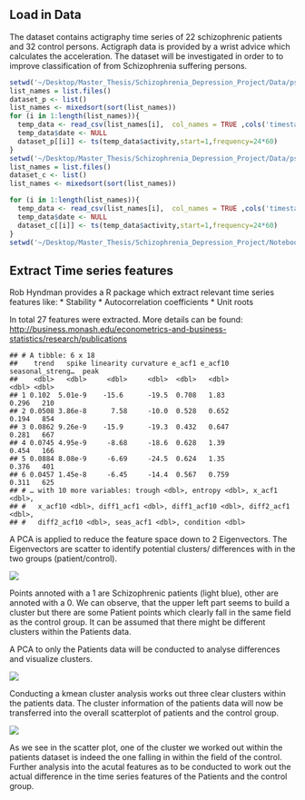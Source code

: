 Load in Data
------------

The dataset contains actigraphy time series of 22 schizophrenic patients and 32 control persons. Actigraph data is provided by a wrist advice which calculates the acceleration. The dataset will be investigated in order to to improve classification of from Schizophrenia suffering persons.

``` r
setwd('~/Desktop/Master_Thesis/Schizophrenia_Depression_Project/Data/psykose/patient')
list_names = list.files()
dataset_p <- list()
list_names <- mixedsort(sort(list_names))
for (i in 1:length(list_names)){
  temp_data <- read_csv(list_names[i],  col_names = TRUE ,cols('timestamp' = col_datetime(format = ""), 'date' = col_date(format = ""), 'activity'=col_double()))
  temp_data$date <- NULL
  dataset_p[[i]] <- ts(temp_data$activity,start=1,frequency=24*60)
}
setwd('~/Desktop/Master_Thesis/Schizophrenia_Depression_Project/Data/psykose/control/')
list_names = list.files()
dataset_c <- list()
list_names <- mixedsort(sort(list_names))

for (i in 1:length(list_names)){
  temp_data <- read_csv(list_names[i],  col_names = TRUE ,cols('timestamp' = col_datetime(format = ""), 'date' = col_date(format = ""), 'activity'=col_double()))
  temp_data$date <- NULL
  dataset_c[[i]] <- ts(temp_data$activity,start=1,frequency=24*60)
}
setwd('~/Desktop/Master_Thesis/Schizophrenia_Depression_Project/Notebooks')
```

Extract Time series features
----------------------------

Rob Hyndman provides a R package which extract relevant time series features like: \* Stability \* Autocorrelation coefficients \* Unit roots

In total 27 features were extracted. More details can be found: <http://business.monash.edu/econometrics-and-business-statistics/research/publications>

    ## # A tibble: 6 x 18
    ##    trend   spike linearity curvature e_acf1 e_acf10 seasonal_streng…  peak
    ##    <dbl>   <dbl>     <dbl>     <dbl>  <dbl>   <dbl>            <dbl> <dbl>
    ## 1 0.102  5.01e-9    -15.6      -19.5  0.708   1.83             0.296   210
    ## 2 0.0508 3.86e-8      7.58     -10.0  0.528   0.652            0.194   854
    ## 3 0.0862 9.26e-9    -15.9      -19.3  0.432   0.647            0.281   667
    ## 4 0.0745 4.95e-9     -8.68     -18.6  0.628   1.39             0.454   166
    ## 5 0.0884 8.08e-9     -6.69     -24.5  0.624   1.35             0.376   401
    ## 6 0.0457 1.45e-8     -6.45     -14.4  0.567   0.759            0.311   625
    ## # … with 10 more variables: trough <dbl>, entropy <dbl>, x_acf1 <dbl>,
    ## #   x_acf10 <dbl>, diff1_acf1 <dbl>, diff1_acf10 <dbl>, diff2_acf1 <dbl>,
    ## #   diff2_acf10 <dbl>, seas_acf1 <dbl>, condition <dbl>

A PCA is applied to reduce the feature space down to 2 Eigenvectors. The Eigenvectors are scatter to identify potential clusters/ differences with in the two groups (patient/control).

![](Ts_Feature_Extract_files/figure-markdown_github/pca-1.png)

Points annoted with a 1 are Schizophrenic patients (light blue), other are annoted with a 0. We can observe, that the upper left part seems to build a cluster but there are some Patient points which clearly fall in the same field as the control group. It can be assumed that there might be different clusters within the Patients data.

A PCA to only the Patients data will be conducted to analyse differences and visualize clusters.

![](Ts_Feature_Extract_files/figure-markdown_github/pca_to_patients-1.png)

Conducting a kmean cluster analysis works out three clear clusters within the patients data. The cluster information of the patients data will now be transferred into the overall scatterplot of patients and the control group.

![](Ts_Feature_Extract_files/figure-markdown_github/overall_cluster:analysis-1.png)

As we see in the scatter plot, one of the cluster we worked out within the patients dataset is indeed the one falling in within the field of the control. Further analysis into the acutal features as to be conducted to work out the actual difference in the time series features of the Patients and the control group.

